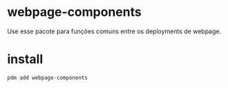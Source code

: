 # webpage-components
Use esse pacote para funções comuns entre os deployments de webpage.  

# install
`pdm add webpage-components`  
